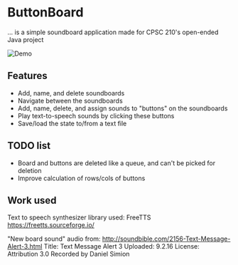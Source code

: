 # ButtonBoard
... is a simple soundboard application made for CPSC 210's open-ended Java project

![Demo](./demo/many.png)

## Features 
- Add, name, and delete soundboards
- Navigate between the soundboards
- Add, name, delete, and assign sounds to "buttons" on the soundboards
- Play text-to-speech sounds by clicking these buttons
- Save/load the state to/from a text file

## TODO list
- Board and buttons are deleted like a queue, and can't be picked for deletion
- Improve calculation of rows/cols of buttons

## Work used
Text to speech synthesizer library used: FreeTTS
https://freetts.sourceforge.io/

"New board sound" audio from: http://soundbible.com/2156-Text-Message-Alert-3.html
Title: Text Message Alert 3
Uploaded: 9.2.16
License: Attribution 3.0
Recorded by Daniel Simion 
